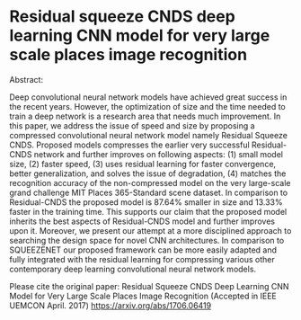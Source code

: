 # Residual squeeze CNDS deep learning CNN model for very large scale places image recognition

Abstract:

Deep convolutional neural network models have achieved great success in the recent years. However, the optimization of size and the time needed to train a deep network is a research area that needs much improvement. In this paper, we address the issue of speed and size by proposing a compressed convolutional neural network model namely Residual Squeeze CNDS. Proposed models compresses the earlier very successful Residual-CNDS network and further improves on following aspects: (1) small model size, (2) faster speed, (3) uses residual learning for faster convergence, better generalization, and solves the issue of degradation, (4) matches the recognition accuracy of the non-compressed model on the very large-scale grand challenge MIT Places 365-Standard scene dataset. In comparison to Residual-CNDS the proposed model is 87.64% smaller in size and 13.33% faster in the training time. This supports our claim that the proposed model inherits the best aspects of Residual-CNDS model and further improves upon it. Moreover, we present our attempt at a more disciplined approach to searching the design space for novel CNN architectures. In comparison to SQUEEZENET our proposed framework can be more easily adapted and fully integrated with the residual learning for compressing various other contemporary deep learning convolutional neural network models.

Please cite the original paper: 
Residual Squeeze CNDS Deep Learning CNN Model for Very Large Scale Places Image Recognition (Accepted in IEEE UEMCON April. 2017)
https://arxiv.org/abs/1706.06419

